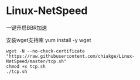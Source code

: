# Linux-NetSpeed
一键开启BBR加速

安装wget支持库
yum install -y wget

```
wget -N --no-check-certificate "https://raw.githubusercontent.com/chiakge/Linux-NetSpeed/master/tcp.sh"
chmod +x tcp.sh
./tcp.sh
```
